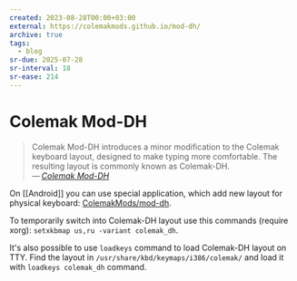 ```yaml
---
created: 2023-08-28T00:00+03:00
external: https://colemakmods.github.io/mod-dh/
archive: true
tags:
  - blog
sr-due: 2025-07-28
sr-interval: 18
sr-ease: 214
---
```


# Colemak Mod-DH

> Colemak Mod-DH introduces a minor modification to the Colemak keyboard layout,
> designed to make typing more comfortable. The resulting layout is commonly
> known as Colemak-DH.\
> — <cite>[Colemak Mod-DH](https://colemakmods.github.io/mod-dh/)</cite>

On [[Android]] you can use special application, which add new layout for
physical keyboard:
[ColemakMods/mod-dh](https://github.com/ColemakMods/mod-dh/tree/master/android).

To temporarily switch into Colemak-DH layout use this commands (require xorg):
`setxkbmap us,ru -variant colemak_dh`.

It's also possible to use `loadkeys` command to load Colemak-DH layout on TTY.
Find the layout in `/usr/share/kbd/keymaps/i386/colemak/` and load it with
`loadkeys colemak_dh` command.
